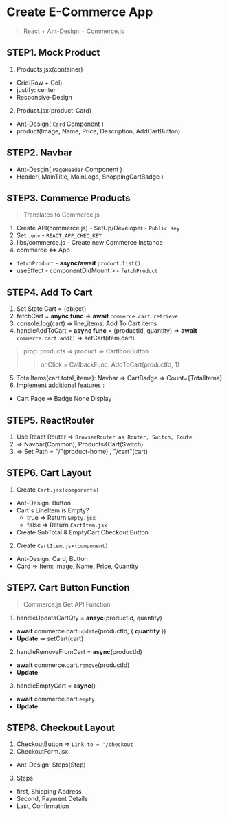 # Create E-Commerce App 
> React + Ant-Design + Commerce.js 

## STEP1. Mock Product
1. Products.jsx(container)
- Grid(Row + Col) 
- justify: center 
- Responsive-Design
  
2. Product.jsx(product-Card)
- Ant-Design( `Card` Component )
- product(Image, Name, Price, Description, AddCartButton)

## STEP2. Navbar
- Ant-Desgin( `PageHeader` Component )
- Header( MainTitle, MainLogo, ShoppingCartBadge )

## STEP3. Commerce Products
> Translates to Commerce.js
  
1. Create API(commerce.js) - SetUp/Developer - `Public Key`
2. Set `.env` - `REACT_APP_CHEC_KEY`
3. libs/commerce.js - Create new Commerce Instance
4. commerce <=> App
- `fetchProduct` - **async/await** `product.list()`
- useEffect - componentDidMount >> `fetchProduct`

## STEP4. Add To Cart
1. Set State Cart = {object}
2. fetchCart = **anync func** => **await** `commerce.cart.retrieve`
3. console.log(cart) => line_items: Add To Cart items
4. handleAddToCart = **async func** = (productId, quantity) => **await** `commerce.cart.add()` => setCart(item.cart)
> prop: products => product => CartIconButton
>> onClick = CallbackFunc: AddToCart(productId, 1)
5. TotalItems(cart.total_items): Navbar => CartBadge => Count={TotalItems}
6. Implement additional features : 
  - Cart Page => Badge None Display

## STEP5. ReactRouter
1. Use React Router => `BrowserRouter as Router, Switch, Route`
2. <Router> => Navbar(Common), Products&Cart(Switch)
3. <Route> => Set Path = "/"(product-home) , "/cart"(cart)

## STEP6. Cart Layout
1. Create `Cart.jsx(components)`
  - Ant-Design: Button
  - Cart's LineItem is Empty? 
    + true => Return `Empty.jsx` 
    + false => Return `CartItem.jsx`
  - Create SubTotal & EmptyCart Checkout Button 
2. Create `CartItem.jsx(component)`
  - Ant-Design: Card, Button
  - Card => Item: Image, Name, Price, Quantity

## STEP7. Cart Button Function
> Commerce.js Get API Function
  
1. handleUpdataCartQty = **ansyc**(productId, quantity)
  - **await** commerce.cart.`update`(productId, { **quantity** })
  - **Update** => setCart(cart)  
2. handleRemoveFromCart = **async**(productId)
  - **await** commerce.cart.`remove`(productId)
  - **Update**
3. handleEmptyCart = **async**()
  - **await** commerce.cart.`empty`
  - **Update**

## STEP8. Checkout Layout

1. CheckoutButton => `Link to = '/checkout`
2. CheckoutForm.jsx
  - Ant-Design: Steps(Step)
3. Steps
  - first, Shipping Address
  - Second, Payment Details
  - Last, Confirmation